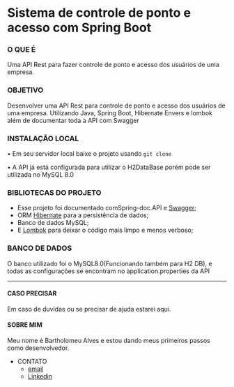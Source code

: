 # Sistema de controle de ponto e acesso com Spring Boot

### O QUE É

Uma API Rest para fazer controle de ponto e acesso dos usuários de uma empresa.

### OBJETIVO

Desenvolver uma API Rest para controle de ponto e acesso dos usuários de uma empresa. Utilizando Java, Spring Boot, Hibernate Envers e lombok além de documentar toda a API com Swagger

### INSTALAÇÃO LOCAL

• Em seu servidor local baixe o projeto usando `git clone`

• A API já está configurada para utilizar o H2DataBase porém pode ser utilizada no MySQL 8.0 

### BIBLIOTECAS DO PROJETO

- Esse projeto foi documentado comSpring-doc.API e [Swagger](https://swagger.io);
- ORM [Hibernate](https://hibernate.org) para a persistência de dados;
- Banco de dados MySQL;
- E [Lombok](https://projectlombok.org) para deixar o código mais limpo e menos verboso;

### BANCO DE DADOS

O banco utilizado foi o  MySQL8.0(Funcionando também para H2 DB), e todas as configurações se encontram no application.properties da API

------

#### CASO PRECISAR

Em caso de duvidas ou se precisar de ajuda estarei aqui.

#### SOBRE MIM

Meu nome é Bartholomeu Alves e estou dando meus primeiros passos como desenvolvedor.

- CONTATO
  - [email](barty.alves@gmail.com)
  - [Linkedin](https://www.linkedin.com/in/bartholomeu-arruda-90b095123/)